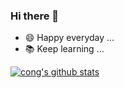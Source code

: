 ### Hi there 👋

<!--
**cong/cong** is a ✨ _special_ ✨ repository because its `README.md` (this file) appears on your GitHub profile.

Here are some ideas to get you started:

- 🔭 I’m currently working on ...
- 🌱 I’m currently learning ...
- 👯 I’m looking to collaborate on ...
- 🤔 I’m looking for help with ...
- 💬 Ask me about ...
- 📫 How to reach me: ...
- 😄 Pronouns: ...
- ⚡ Fun fact: ...
-->
- 😄 Happy everyday ...
- 📚 Keep learning ...

[![cong's github stats](https://github-readme-stats.vercel.app/api?username=cong&theme=calm&hide_border=true)](https://github.com/cong)

<!-- [![cong's langs](https://github-readme-stats.vercel.app/api/top-langs/?username=cong&theme=calm&hide_border=true)](https://github.com/cong) -->
